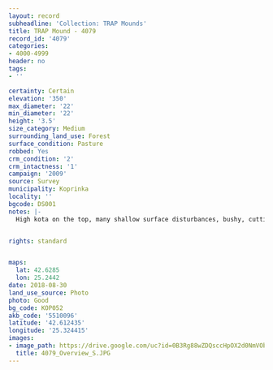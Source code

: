 ```yaml
---
layout: record
subheadline: 'Collection: TRAP Mounds'
title: TRAP Mound - 4079
record_id: '4079'
categories:
- 4000-4999
header: no
tags:
- ''

certainty: Certain
elevation: '350'
max_diameter: '22'
min_diameter: '22'
height: '3.5'
size_category: Medium
surrounding_land_use: Forest
surface_condition: Pasture
robbed: Yes
crm_condition: '2'
crm_intactness: '1'
campaign: '2009'
source: Survey
municipality: Koprinka
locality: ''
bgcode: DS001
notes: |-
  High kota on the top, many shallow surface disturbances, bushy, cutting on the NE side - modern concrete building.


rights: standard


maps:
  lat: 42.6285
  lon: 25.2442
date: 2018-08-30
land_use_source: Photo
photo: Good
bg_code: КОР052
akb_code: '5510096'
latitude: '42.612435'
longitude: '25.324415'
images:
- image_path: https://drive.google.com/uc?id=0B3Rg88wZDQsccHpOX2d0NmVOblE
  title: 4079_Overview_S.JPG
---
```

